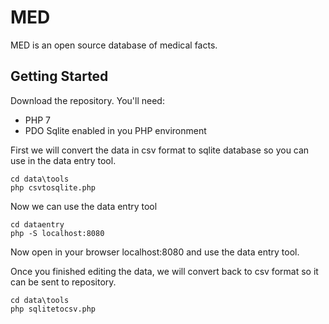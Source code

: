 # MED

MED is an open source database of medical facts.

## Getting Started

Download the repository. You'll need:

* PHP 7
* PDO Sqlite enabled in you PHP environment

First we will convert the data in csv format to sqlite database so you can use in the data entry tool.

```
cd data\tools
php csvtosqlite.php
```

Now we can use the data entry tool

```
cd dataentry
php -S localhost:8080
```

Now open in your browser localhost:8080 and use the data entry tool.

Once you finished editing the data, we will convert back to csv format so it can be sent to repository.

```
cd data\tools
php sqlitetocsv.php
```
